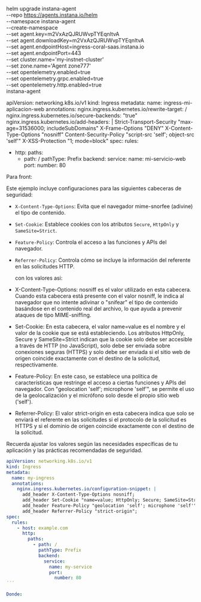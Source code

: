helm upgrade instana-agent \
   --repo https://agents.instana.io/helm \
   --namespace instana-agent \
   --create-namespace \
   --set agent.key=m2VxAzQJRUWvpTYEqnltvA \
   --set agent.downloadKey=m2VxAzQJRUWvpTYEqnltvA \
   --set agent.endpointHost=ingress-coral-saas.instana.io \
   --set agent.endpointPort=443 \
   --set cluster.name='my-instnet-cluster' \
   --set zone.name='Agent zone777' \
  --set opentelemetry.enabled=true \
  --set opentelemetry.grpc.enabled=true \
  --set opentelemetry.http.enabled=true \
   instana-agent


   apiVersion: networking.k8s.io/v1
kind: Ingress
metadata:
  name: ingress-mi-aplicacion-web
  annotations:
    nginx.ingress.kubernetes.io/rewrite-target: /
    nginx.ingress.kubernetes.io/secure-backends: "true"
    nginx.ingress.kubernetes.io/add-headers: |
      Strict-Transport-Security "max-age=31536000; includeSubDomains"
      X-Frame-Options "DENY"
      X-Content-Type-Options "nosniff"
      Content-Security-Policy "script-src 'self'; object-src 'self'"
      X-XSS-Protection "1; mode=block"
spec:
  rules:
  - http:
      paths:
      - path: /
        pathType: Prefix
        backend:
          service:
            name: mi-servicio-web
            port:
              number: 80

Para front:

Este ejemplo incluye configuraciones para las siguientes cabeceras de seguridad:

- `X-Content-Type-Options`: Evita que el navegador mime-snorfee (adivine) el tipo de contenido.
- `Set-Cookie`: Establece cookies con los atributos `Secure`, `HttpOnly` y `SameSite=Strict`.
- `Feature-Policy`: Controla el acceso a las funciones y APIs del navegador.
- `Referrer-Policy`: Controla cómo se incluye la información del referente en las solicitudes HTTP.

  con los valores asi:
- X-Content-Type-Options: nosniff es el valor utilizado en esta cabecera. Cuando esta cabecera está presente con el valor nosniff, le indica al navegador que no intente adivinar o "snifear" el tipo de contenido basándose en el contenido real del archivo, lo que ayuda a prevenir ataques de tipo MIME-sniffing.
- Set-Cookie: En esta cabecera, el valor name=value es el nombre y el valor de la cookie que se está estableciendo. Los atributos HttpOnly, Secure y SameSite=Strict indican que la cookie solo debe ser accesible a través de HTTP (no JavaScript), solo debe ser enviada sobre conexiones seguras (HTTPS) y solo debe ser enviada si el sitio web de origen coincide exactamente con el destino de la solicitud, respectivamente.
- Feature-Policy: En este caso, se establece una política de características que restringe el acceso a ciertas funciones y APIs del navegador. Con "geolocation 'self'; microphone 'self'", se permite el uso de la geolocalización y el micrófono solo desde el propio sitio web ('self').
- Referrer-Policy: El valor strict-origin en esta cabecera indica que solo se enviará el referente en las solicitudes si el protocolo de la solicitud es HTTPS y si el dominio de origen coincide exactamente con el destino de la solicitud.

Recuerda ajustar los valores según las necesidades específicas de tu aplicación y las prácticas recomendadas de seguridad.

```yaml
apiVersion: networking.k8s.io/v1
kind: Ingress
metadata:
  name: my-ingress
  annotations:
    nginx.ingress.kubernetes.io/configuration-snippet: |
      add_header X-Content-Type-Options nosniff;
      add_header Set-Cookie "name=value; HttpOnly; Secure; SameSite=Strict";
      add_header Feature-Policy "geolocation 'self'; microphone 'self'";
      add_header Referrer-Policy "strict-origin";
spec:
  rules:
    - host: example.com
      http:
        paths:
          - path: /
            pathType: Prefix
            backend:
              service:
                name: my-service
                port:
                  number: 80
´´´

Donde:


